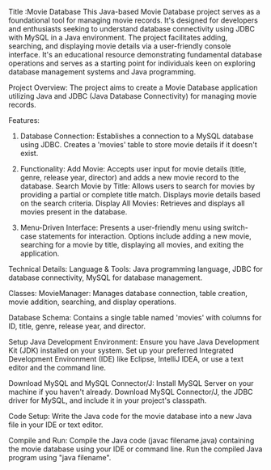 Title :Movie Database
This Java-based Movie Database project serves as a foundational tool for managing movie records. It's designed for developers and enthusiasts seeking to understand database connectivity using
JDBC with MySQL in a Java environment. The project facilitates adding, searching, and displaying movie details via a user-friendly console interface. It's an educational resource demonstrating
fundamental database operations and serves as a starting point for individuals keen on exploring database management systems and Java programming.

Project Overview:
The project aims to create a Movie Database application utilizing Java and JDBC (Java Database Connectivity) for managing movie records.

Features:
1) Database Connection:
Establishes a connection to a MySQL database using JDBC.
Creates a 'movies' table to store movie details if it doesn't exist.
2) Functionality:
Add Movie: Accepts user input for movie details (title, genre, release year, director) and adds a new movie record to the database.
Search Movie by Title: Allows users to search for movies by providing a partial or complete title match.
Displays movie details based on the search criteria.
Display All Movies: Retrieves and displays all movies present in the database.

3) Menu-Driven Interface:
Presents a user-friendly menu using switch-case statements for interaction.
Options include adding a new movie, searching for a movie by title, displaying all movies, and exiting the application.

Technical Details:
Language & Tools: Java programming language, JDBC for database connectivity, MySQL for database management.

Classes:
MovieManager: Manages database connection, table creation, movie addition, searching, and display operations.

Database Schema:
Contains a single table named 'movies' with columns for ID, title, genre, release year, and director.

Setup Java Development Environment:
Ensure you have Java Development Kit (JDK) installed on your system.
Set up your preferred Integrated Development Environment (IDE) like Eclipse, IntelliJ IDEA, or use a text editor and the command line.

Download MySQL and MySQL Connector/J:
Install MySQL Server on your machine if you haven't already.
Download MySQL Connector/J, the JDBC driver for MySQL, and include it in your project's classpath.

Code Setup:
Write the Java code for the movie database into a new Java file in your IDE or text editor.

Compile and Run:
Compile the Java code (javac filename.java) containing the movie database using your IDE or command line.
Run the compiled Java program using "java filename".

